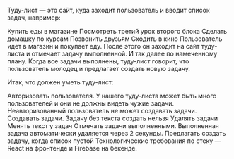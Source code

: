 Туду-лист — это сайт, куда заходит пользователь и вводит список задач, например:

Купить еды в магазине
Посмотреть третий урок второго блока
Сделать домашку по курсам
Позвонить друзьям
Сходить в кино
Пользователь идет в магазин и покупает еду. После этого он заходит на сайт туду-листа и отмечает задачу выполненной. И так далее по намеченному плану. Когда все задачи выполнены, туду-лист говорит, что пользователь молодец и предлагает создать новую задачу.

Итак, что должен уметь туду-лист:

Авторизовать пользователя. У нашего туду-листа может быть много пользователей и они не должны видеть чужие задачи. Неавторизованный пользователь не может создавать задачи.
Создавать задачи. Задачу без текста создать нельзя
Удалять задачи
Менять текст у задач
Отмечать задачи выполненными. Выполненная задача автоматически удаляется через 2 секунды.
Предлагать создать задачу, когда список пустой
Технологические требования по стеку — React на фронтенде и Firebase на бекенде.
